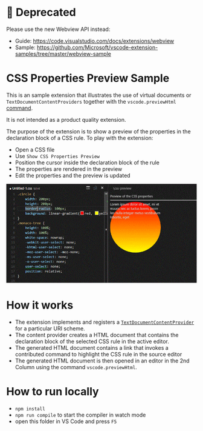 # :rotating_light: Deprecated

Please use the new Webview API instead:

- Guide: https://code.visualstudio.com/docs/extensions/webview
- Sample: https://github.com/Microsoft/vscode-extension-samples/tree/master/webview-sample

# CSS Properties Preview Sample

This is an sample extension that illustrates the use of virtual documents or `TextDocumentContentProviders` together with the `vscode.previewHtml`
[command](https://code.visualstudio.com/docs/extensionAPI/vscode-api-commands#_commands).

It is not intended as a product quality extension.

The purpose of the extension is to show a preview of the properties in the declaration block of a CSS rule. To play with the extension:

- Open a CSS file
- Use `Show CSS Properties Preview`
- Position the cursor inside the declaration block of the rule
- The properties are rendered in the preview
- Edit the properties and the preview is updated

![Navigation](images/preview.gif)

# How it works

- The extension implements and registers a [`TextDocumentContentProvider`](https://code.visualstudio.com/docs/extensionAPI/vscode-api#TextDocumentContentProvider) for a particular URI scheme.
- The content provider creates a HTML document that contains the declaration block of the selected CSS rule in the active editor.
- The generated HTML document contains a link that invokes a contributed command to highlight the CSS rule in the source editor
- The generated HTML document is then opened in an editor in the 2nd Column using the command `vscode.previewHtml`.

# How to run locally

- `npm install`
- `npm run compile` to start the compiler in watch mode
- open this folder in VS Code and press `F5`
